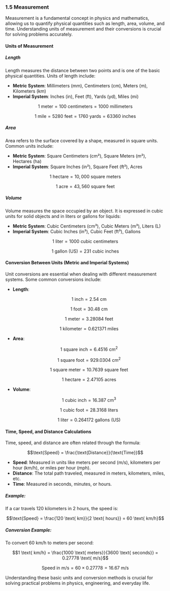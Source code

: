 ### 1.5 Measurement

Measurement is a fundamental concept in physics and mathematics, allowing us to quantify physical quantities such as length, area, volume, and time. Understanding units of measurement and their conversions is crucial for solving problems accurately.

#### Units of Measurement

##### Length
Length measures the distance between two points and is one of the basic physical quantities. Units of length include:
- **Metric System**: Millimeters (mm), Centimeters (cm), Meters (m), Kilometers (km)
- **Imperial System**: Inches (in), Feet (ft), Yards (yd), Miles (mi)

```math
1 \text{ meter} = 100 \text{ centimeters} = 1000 \text{ millimeters}
```

```math
1 \text{ mile} = 5280 \text{ feet} = 1760 \text{ yards} = 63360 \text{ inches}
```

##### Area
Area refers to the surface covered by a shape, measured in square units. Common units include:
- **Metric System**: Square Centimeters (cm²), Square Meters (m²), Hectares (ha)
- **Imperial System**: Square Inches (in²), Square Feet (ft²), Acres

```math
1 \text{ hectare} = 10,000 \text{ square meters}
```

```math
1 \text{ acre} = 43,560 \text{ square feet}
```

##### Volume
Volume measures the space occupied by an object. It is expressed in cubic units for solid objects and in liters or gallons for liquids:
- **Metric System**: Cubic Centimeters (cm³), Cubic Meters (m³), Liters (L)
- **Imperial System**: Cubic Inches (in³), Cubic Feet (ft³), Gallons

```math
1 \text{ liter} = 1000 \text{ cubic centimeters}
```

```math
1 \text{ gallon (US)} = 231 \text{ cubic inches}
```

#### Conversion Between Units (Metric and Imperial Systems)

Unit conversions are essential when dealing with different measurement systems. Some common conversions include:

- **Length**:  
  ```math
  1 \text{ inch} = 2.54 \text{ cm}
  ```
  ```math
  1 \text{ foot} = 30.48 \text{ cm}
  ```
  ```math
  1 \text{ meter} = 3.28084 \text{ feet}
  ```
  ```math
  1 \text{ kilometer} = 0.621371 \text{ miles}
  ```

- **Area**:  
  ```math
  1 \text{ square inch} = 6.4516 \text{ cm}^2
  ```
  ```math
  1 \text{ square foot} = 929.0304 \text{ cm}^2
  ```
  ```math
  1 \text{ square meter} = 10.7639 \text{ square feet}
  ```
  ```math
  1 \text{ hectare} = 2.47105 \text{ acres}
  ```

- **Volume**:  
  ```math
  1 \text{ cubic inch} = 16.387 \text{ cm}^3
  ```
  ```math
  1 \text{ cubic foot} = 28.3168 \text{ liters}
  ```
  ```math
  1 \text{ liter} = 0.264172 \text{ gallons (US)}
  ```

#### Time, Speed, and Distance Calculations

Time, speed, and distance are often related through the formula:  
```math
\text{Speed} = \frac{\text{Distance}}{\text{Time}}
```

- **Speed**: Measured in units like meters per second (m/s), kilometers per hour (km/h), or miles per hour (mph).
- **Distance**: The total path traveled, measured in meters, kilometers, miles, etc.
- **Time**: Measured in seconds, minutes, or hours.

##### Example:
If a car travels 120 kilometers in 2 hours, the speed is:  
```math
\text{Speed} = \frac{120 \text{ km}}{2 \text{ hours}} = 60 \text{ km/h}
```

##### Conversion Example:
To convert 60 km/h to meters per second:  
```math
1 \text{ km/h} = \frac{1000 \text{ meters}}{3600 \text{ seconds}} = 0.27778 \text{ m/s}
```

```math
\text{Speed in m/s} = 60 \times 0.27778 = 16.67 \text{ m/s}
```

Understanding these basic units and conversion methods is crucial for solving practical problems in physics, engineering, and everyday life.
